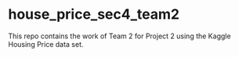 # house_price_sec4_team2


This repo contains the work of Team 2 for Project 2 using the Kaggle Housing Price data set.

